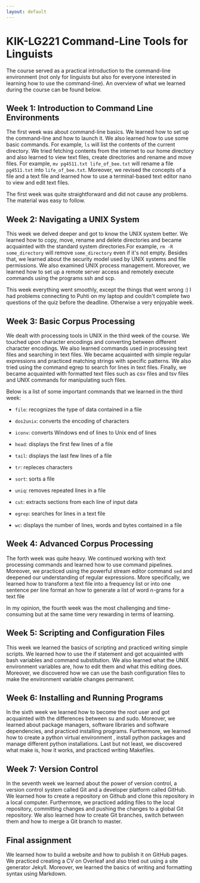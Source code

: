 ```yaml
---
layout: default
---
```


# KIK-LG221 Command-Line Tools for Linguists


The course served as a practical introduction to the command-line environment (not only for linguists but also for everyone interested in learning how to use the command-line). An overview of what we learned during the course can be found below.


## Week 1: Introduction to Command Line Environments

The first week was about command-line basics. We learned how to set up the command-line and how to launch it. We also learned how to use some basic commands. For example, `ls` will list the contents of the current directory. We tried fetching contents from the internet to our home directory and also learned to view text files, create directories  and rename and move files. For example, `mv pg4511.txt life_of_bee.txt` will rename a file `pg4511.txt` into `life_of_bee.txt`. Moreover, we revised the concepts of a file and a text file and learned how to use a terminal-based text editor nano to view and edit text files.

The first week was quite straightforward and did not cause any problems. The material was easy to follow. 

## Week 2: Navigating a UNIX System

This week we delved deeper and got to know the UNIX system better. We learned how to copy, move, rename and delete directories and became acquainted with the standard system directories.For example, `rm -R some_directory` will remove `some_directory` even if it's not empty. Besides that, we learned about the security model used by UNIX systems and file permissions. We also examined UNIX process management. Moreover, we learned how to set up a remote server access and remotely execute commands using the programs ssh and scp.

This week everything went smoothly, except the things that went wrong :) I had problems connecting to Puhti on my laptop and couldn't complete two questions of the quiz before the deadline. Otherwise a very enjoyable week.

## Week 3: Basic Corpus Processing

We dealt with processing tools in UNIX in the third week of the course. We touched upon character encodings and converting between different character encodings. We also learned commands used in processing text files and searching in text files. We became acquainted with simple regular expressions and practiced matching strings with specific patterns. We also tried using the command egrep to search for lines in text files. Finally, we became acquainted with formatted text files such as csv files and tsv files and UNIX commands for manipulating such files.

Below is a list of some important commands that we learned in the third week:

* `file`: recognizes the type of data contained in a file

* `dos2unix`: converts the encoding of characters

* `iconv`: converts Windows end of lines to Unix end of lines

* `head`: displays the first few lines of a file

* `tail`: displays the last few lines of a file

* `tr`: repleces characters

* `sort`: sorts a file

* `uniq`: removes repeated lines in a file

* `cut`: extracts sections from each line of input data

* `egrep`: searches for lines in a text file

* `wc`: displays the number of lines, words and bytes contained in a file 


## Week 4: Advanced Corpus Processing

The forth week was quite heavy. We continued working with text processing commands and learned how to use command pipelines. Moreover, we practiced using the powerful stream editor command `sed` and deepened our understanding of regular expressions. More specifically, we learned how to transform a text file into a frequency list or into one sentence per line format an how to generate a list of word n-grams for a text file

In my opinion, the fourth week was the most challenging and time-consuming but at the same time very rewarding in terms of learning.

## Week 5: Scripting and Configuration Files

This week we learned the basics of scripting and practiced writing simple scripts. We learned how to use  the if statement and got acquainted with bash variables and command substitution. We also learned what the UNIX environment variables are, how to edit them and what this editing does. Moreover, we discovered how we can use the bash configuration files to make  the environment variable changes permanent.

## Week 6: Installing and Running Programs

In the sixth week  we learned how to become the root user and got acquainted with the differences between su and sudo. Moreover, we learned about package managers, software libraries and software dependencies, and practiced installing programs. Furthermore, we learned how to create a python virtual environment , install python packages and manage different python installations. Last but not least, we discovered what make is, how it works, and practiced writing Makefiles.

## Week 7: Version Control

In the seventh week we learned about the power of version control, a version control system called Git and a developer platform called GitHub. We learned how to create a repository on Github and clone this repository in a local computer. Furthermore, we practiced adding files to the local repository, committing changes and pushing the changes to a global Git repository. We also learned how to create Git branches, switch between them and how to merge a Git branch to master.

## Final assignment
We learned how to build a website and how to publish it on GitHub pages. We practiced creating a CV on Overleaf and also tried out using a site generator Jekyll. Moreover, we learned the basics of writing and formatting syntax using Markdown.

